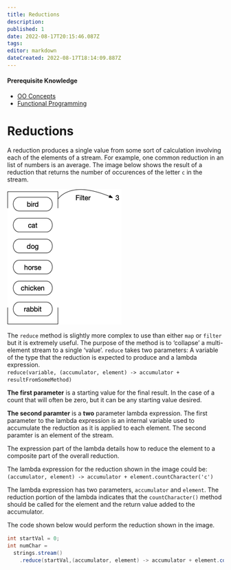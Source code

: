 ```yaml
---
title: Reductions
description: 
published: 1
date: 2022-08-17T20:15:46.087Z
tags: 
editor: markdown
dateCreated: 2022-08-17T18:14:09.887Z
---
```


#### Prerequisite Knowledge
- [OO Concepts](/ooConcepts)
- [Functional Programming](/functionalProgramming/functionalProgramming)

# Reductions

A reduction produces a single value from some sort of calculation involving each of the elements of a stream. For example, one common reduction in an list of numbers is an average. The image below shows the result of a reduction that returns the number of occurences of the letter `c` in the stream.

![illustration of a stream reduction.](/images/functionalReduction.png)


The `reduce` method is slightly more complex to use than either `map` or `filter` but it is extremely useful. The purpose of the method is to ‘collapse’ a multi-element stream to a single ‘value’. `reduce` takes two parameters: A variable of the type that the reduction is expected to produce and a lambda expression.  
  `reduce(variable, (accumulator, element) -> accumulator + resultFromSomeMethod)`

**The first parameter** is a starting value for the final result.  In the case of a count that will often be zero, but it can be any starting value desired.

**The second paramter** is a **two** parameter lambda expression.  The first parameter to the lambda expression is an internal variable used to accumulate the reduction as it is applied to each element.  The second paramter is an element of the stream.

The expression part of the lambda details how to reduce the element to a composite part of the overall reduction.

The lambda expression for the reduction shown in the image could be:
`(accumulator, element) -> accumulator + element.countCharacter('c')`

The lambda expression has two parameters, `accumulator` and `element`. The reduction portion of the lambda indicates that the `countCharacter()` method should be called for the element and the return value added to the accumulator.

The code shown below would perform the reduction shown in the image.  

```java
int startVal = 0;
int numChar =
  strings.stream()
    .reduce(startVal,(accumulator, element) -> accumulator + element.countCharacter('c'));
```



